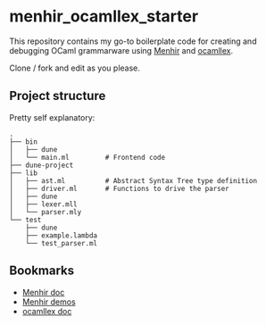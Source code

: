 # menhir_ocamllex_starter

This repository contains my go-to boilerplate code for creating and debugging OCaml grammarware using [Menhir](https://fpottier.gitlabpages.inria.fr/menhir/) and [ocamllex](https://ocaml.org/manual/5.3/lexyacc.html).

Clone / fork and edit as you please.

## Project structure

Pretty self explanatory:

```
.
├── bin
│   ├── dune
│   └── main.ml         # Frontend code
├── dune-project
├── lib
│   ├── ast.ml          # Abstract Syntax Tree type definition
│   ├── driver.ml       # Functions to drive the parser
│   ├── dune
│   ├── lexer.mll
│   └── parser.mly
└── test
    ├── dune
    ├── example.lambda
    └── test_parser.ml
```

## Bookmarks

- [Menhir doc](https://cambium.inria.fr/~fpottier/menhir/manual.html)
- [Menhir demos](https://gitlab.inria.fr/fpottier/menhir/-/tree/master/demos?ref_type=heads)
- [ocamllex doc](https://ocaml.org/manual/5.3/lexyacc.html)

